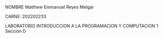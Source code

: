 
NOMBRE Matthew Emmanuel Reyes Melgar

CARNE: 202202233

LABORATORIO INTRODUCCION A LA PROGRAMACION Y COMPUTACION 1 Sección D
